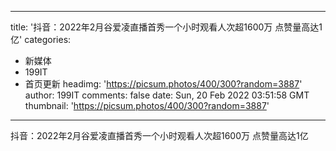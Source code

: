 
---
title: '抖音：2022年2月谷爱凌直播首秀一个小时观看人次超1600万 点赞量高达1亿'
categories: 
 - 新媒体
 - 199IT
 - 首页更新
headimg: 'https://picsum.photos/400/300?random=3887'
author: 199IT
comments: false
date: Sun, 20 Feb 2022 03:51:58 GMT
thumbnail: 'https://picsum.photos/400/300?random=3887'
---

<div>   
抖音：2022年2月谷爱凌直播首秀一个小时观看人次超1600万 点赞量高达1亿  
</div>
            